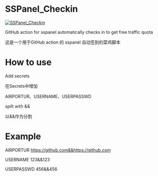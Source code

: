 # SSPanel_Checkin
[![SSPanel_Checkin](https://github.com/inokoe/SSPanel_Checkin/actions/workflows/main.yml/badge.svg)](https://github.com/inokoe/SSPanel_Checkin/actions/workflows/main.yml)

 GitHub action for sspanel automatically checks in to get free traffic quota
 
 这是一个用于GitHub action 的 sspanel 自动签到的菜鸡脚本
 
# How to use

 Add secrets
 
 在Secrets中增加

 AIRPORTUR、USERNAME、USERPASSWD

 spilt with &&
 
 以&&作为分割

# Example

AIRPORTUR https://github.com&&https://github.com

USERNAME 123&&123

USERPASSWD 456&&456
